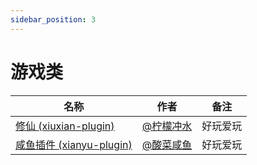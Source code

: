 ```yaml
---
sidebar_position: 3
---
```


# 游戏类


| 名称  |  作者  | 备注  |
|-------| ----- |------ |
|[修仙 (xiuxian-plugin)](https://gitee.com/ningmengchongshui/xiuxian-plugin)|[@柠檬冲水](https://github.com/ningmengchongshui)|好玩爱玩|
|[咸鱼插件 (xianyu-plugin)](https://gitee.com/suancaixianyu/xianyu-plugin-v4)|[@酸菜咸鱼](https://github.com/suancaixianyu)|好玩爱玩|
